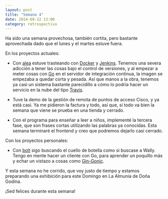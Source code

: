 ```yaml
---
layout: post
title: "Semana 4"
date: 2014-09-22 13:00
category: retrospectiva
---
```


Ha sido una semana provechosa, también cortita, pero bastante aprovechada dado que el lunes
y el martes estuve fuera.

En los proyectos actuales:

* Con [alea](http://alea-soluciones.com) estuve trasteando con
  [Docker](http://docker.io) y [Jenkins](http://jenkins-ic.org). Tenemos una
  severa adicción a tener las cosas bajo el control de versiones, y al empezar a
  meter cosas con [Go](http://golang.org) en el servidor de integración
  continua, la imagen se empezaba a quedar corta y pesada. Así que manos a la
  obra, tenemos ya casi un sistema bastante parecidillo a cómo lo podría hacer un
  servicio en la nube del tipo [Travis](http://travis-ci.org).

* Tuve la demo de la gestión de remota de puntos de acceso Cisco, y ya está
  casi. Ya me pidieron la factura y todo, así que, si todo va bien la semana que
  viene se prueba en una tienda y cerrado.

* Con el programa para enseñar a leer a niños, implementé la tercera fase, que
  son frases cortas utilizando las palabras ya conocidas. Esta semana terminaré
  el frontend y creo que podremos dejarlo casi cerrado.

Con los proyectos personales:

* Con [bolt](http://github.com/nestorsalceda/bolt) sigo buscando el cuello de
  botella como si buscase a Wally. Tengo en mente hacer un cliente con Go, para
  aprender un poquillo más y echar un vistazo a cosas como
  [Gin-Gonic](https://gin-gonic.github.io/gin/).

Y esta semana no he corrido, que voy justo de tiempo y estamos preparando una
exhibición para este Domingo en La Almunia de Doña Godina.

¡Sed felices durante esta semana!
